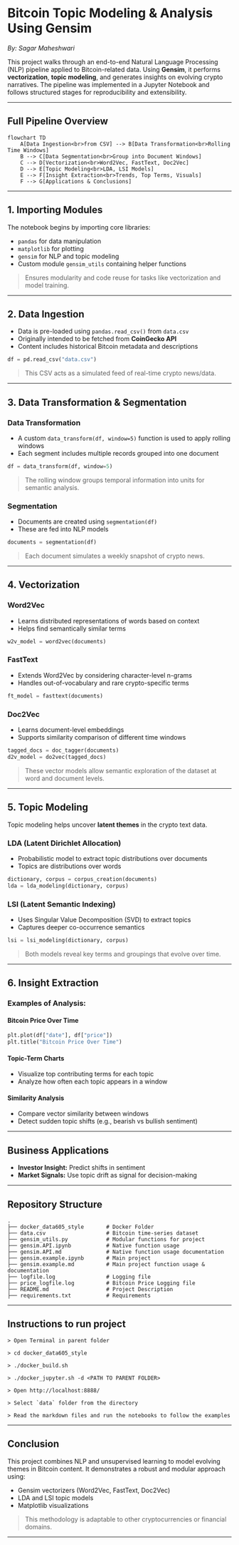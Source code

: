 # Bitcoin Topic Modeling & Analysis Using Gensim

*By: Sagar Maheshwari*

This project walks through an end-to-end Natural Language Processing (NLP) pipeline applied to Bitcoin-related data. Using **Gensim**, it performs **vectorization**, **topic modeling**, and generates insights on evolving crypto narratives. The pipeline was implemented in a Jupyter Notebook and follows structured stages for reproducibility and extensibility.

---

## Full Pipeline Overview

```mermaid
flowchart TD
    A[Data Ingestion<br>from CSV] --> B[Data Transformation<br>Rolling Time Windows]
    B --> C[Data Segmentation<br>Group into Document Windows]
    C --> D[Vectorization<br>Word2Vec, FastText, Doc2Vec]
    D --> E[Topic Modeling<br>LDA, LSI Models]
    E --> F[Insight Extraction<br>Trends, Top Terms, Visuals]
    F --> G[Applications & Conclusions]
```

---

## 1. Importing Modules

The notebook begins by importing core libraries:

- `pandas` for data manipulation
- `matplotlib` for plotting
- `gensim` for NLP and topic modeling
- Custom module `gensim_utils` containing helper functions

> Ensures modularity and code reuse for tasks like vectorization and model training.

---

## 2. Data Ingestion

- Data is pre-loaded using `pandas.read_csv()` from `data.csv`
- Originally intended to be fetched from **CoinGecko API**
- Content includes historical Bitcoin metadata and descriptions

```python
df = pd.read_csv("data.csv")
```

> This CSV acts as a simulated feed of real-time crypto news/data.

---

## 3. Data Transformation & Segmentation

### Data Transformation

- A custom `data_transform(df, window=5)` function is used to apply rolling windows
- Each segment includes multiple records grouped into one document

```python
df = data_transform(df, window=5)
```

> The rolling window groups temporal information into units for semantic analysis.

### Segmentation

- Documents are created using `segmentation(df)`
- These are fed into NLP models

```python
documents = segmentation(df)
```

> Each document simulates a weekly snapshot of crypto news.

---

## 4. Vectorization

### Word2Vec

- Learns distributed representations of words based on context
- Helps find semantically similar terms

```python
w2v_model = word2vec(documents)
```

### FastText

- Extends Word2Vec by considering character-level n-grams
- Handles out-of-vocabulary and rare crypto-specific terms

```python
ft_model = fasttext(documents)
```

### Doc2Vec

- Learns document-level embeddings
- Supports similarity comparison of different time windows

```python
tagged_docs = doc_tagger(documents)
d2v_model = do2vec(tagged_docs)
```

> These vector models allow semantic exploration of the dataset at word and document levels.

---

## 5. Topic Modeling

Topic modeling helps uncover **latent themes** in the crypto text data.

### LDA (Latent Dirichlet Allocation)

- Probabilistic model to extract topic distributions over documents
- Topics are distributions over words

```python
dictionary, corpus = corpus_creation(documents)
lda = lda_modeling(dictionary, corpus)
```

### LSI (Latent Semantic Indexing)

- Uses Singular Value Decomposition (SVD) to extract topics
- Captures deeper co-occurrence semantics

```python
lsi = lsi_modeling(dictionary, corpus)
```

> Both models reveal key terms and groupings that evolve over time.

---

## 6. Insight Extraction

### Examples of Analysis:

#### Bitcoin Price Over Time

```python
plt.plot(df["date"], df["price"])
plt.title("Bitcoin Price Over Time")
```

#### Topic-Term Charts

- Visualize top contributing terms for each topic
- Analyze how often each topic appears in a window

#### Similarity Analysis

- Compare vector similarity between windows
- Detect sudden topic shifts (e.g., bearish vs bullish sentiment)

---

## Business Applications

- **Investor Insight:** Predict shifts in sentiment
- **Market Signals:** Use topic drift as signal for decision-making

---

## Repository Structure

```
.
├── docker_data605_style       # Docker Folder
├── data.csv                   # Bitcoin time-series dataset
├── gensim_utils.py            # Modular functions for project
├── gensim.API.ipynb           # Native function usage
├── gensim.API.md              # Native function usage documentation
├── gensim.example.ipynb       # Main project
├── gensim.example.md          # Main project function usage & documentation
├── logfile.log                # Logging file
├── price_logfile.log          # Bitcoin Price Logging file
├── README.md                  # Project Description
├── requirements.txt           # Requirements
```

---

## Instructions to run project

```
> Open Terminal in parent folder

> cd docker_data605_style

> ./docker_build.sh

> ./docker_jupyter.sh -d <PATH TO PARENT FOLDER>

> Open http://localhost:8888/

> Select `data` folder from the directory

> Read the markdown files and run the notebooks to follow the examples
```

---

## Conclusion

This project combines NLP and unsupervised learning to model evolving themes in Bitcoin content. It demonstrates a robust and modular approach using:
- Gensim vectorizers (Word2Vec, FastText, Doc2Vec)
- LDA and LSI topic models
- Matplotlib visualizations

> This methodology is adaptable to other cryptocurrencies or financial domains.

---